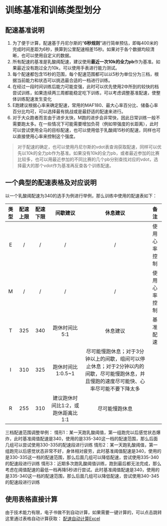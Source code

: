 ﻿
# 训练基准和训练类型划分

## 配速基准说明

1. 为了便于计算，配速基于丹尼尔斯的“**6秒规则**”进行简单预估，即每400米的完成时间差距为6秒，换算到公里配速相差15秒。如果对于各个数据均较清晰，也可以使用自定义的数据。
2. 所有配速的基准是乳酸阈配速，建议使用**最近一次10k的全力pb**作为基准。如果最近没有跑过全力10k，可以使用手表进行能力测试。
3. 每个配速都包含15秒的范围，每个配速范围都可以以5秒为单位分为三档，根据当前能力和状态可以挑选最合适的一档进行训练。
4. 在经过一段时间训练后能力可能变强，此时可以优先使用2中所到的较快的档尝试训练，如果连续两三周都能稳定吃下训练，可以考虑调整基准配速，使整体训练配速发生变化
5. E跑建议根据心率来确定配速，常用的MAF180、最大心率百分比、储备心率百分比均可，可以选择最有挑战或是最舒适的配速来进行。
6. 对于大众跑者而言由于进步太快，M跑的进步会非常快，因此日常训练一般不需要跑太多。在一些情况下可能需要增加负荷（例如带强度的长距离），此时可以尝试使用全马的目标配速，也可以使用低于乳酸阈15秒的配速，同样也可以直接使用心率来控制这个强度。

>对于配速的确定，也可以使用丹尼尔斯的vdot表查询获取配速，同样可以优先以10k的全力pb作为基准。如果没有10k的全力pb，或者最近参加的比赛比较多，也可以用最近参加的不同比赛的几个pb分别查找对应的vdot，选择最大的那个vdot作为基准再反查各个训练配速。



## 一个典型的配速表格及对应说明

以一个乳酸阈配速为340的选手为例进行举例，那么训练中使用的配速表如下：

|类型|配速上限|配速下限|间歇建议|休息建议|备注|
|:-:|:-:|:-:|:-:|:-:|:-:|
|E|/|/|/|/|使用心率控制|
|M|/|/|/|/|使用心率控制|
|T|325|340|跑休时间比5:1|休息建议|基准配速|
|I|310|325|跑休时间比1:0.5~1|尽可能慢跑休息；对于3分钟以上的间歇，组间可以停止休息；对于2分钟以内的间歇，尽可能慢跑休息，并且慢跑的速度尽可能快、心率尽可能不要下降太多||
|R|255|310|建议跑休时间比1:2，或跑休距离比1:1|尽可能慢跑休息||

三档配速范围调整举例：
情形1：某一天跑乳酸阈值，第一组跑完以后感觉状态爆炸，此时基准阈值配速是340，使用的是335-340这一档的配速范围，那么后面几组可以尝试使用330-335的配速段进行训练
情形2：某一天跑乳酸阈值，第一组跑完以后感觉状态非常不好，身体相对疲劳，此时基准阈值配速是340，使用的是330-335这一档的配速范围，那么后面几组可以降低配速，尝试使用335-340的配速段进行训练
情形3：近期多次跑乳酸阈值训练，跑到最后都无法完成，那么考虑在阈值配速的最低一档再降5秒进行尝试。此时基准阈值配速是340，使用的是335-340这一档的配速范围，那么后面几组可以降低配速，尝试使用340-345的配速段进行训练

## 使用表格直接计算

由于技术能力有限，电子书做不到自动计算，如果需要一键计算的，可以点击跳转这里通过表格自动计算获取：
[配速自动计算Excel](https://kdocs.cn/l/csnn22Kvm5WQ)
